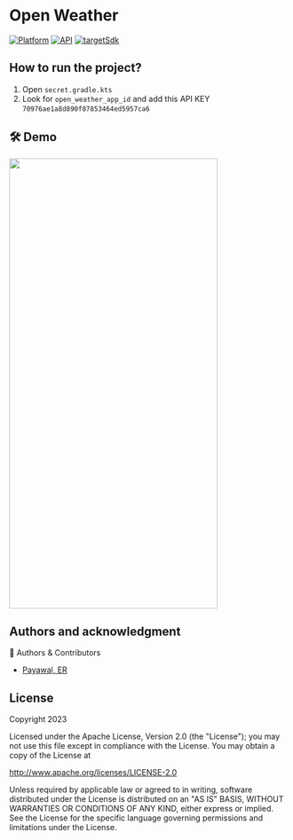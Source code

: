 # Open Weather

[![Platform](https://img.shields.io/badge/platform-android-green.svg)](http://developer.android.com/index.html)
[![API](https://img.shields.io/badge/API-21%2B-brightgreen.svg?style=flat)](https://android-arsenal.com/api?level=26)
[![targetSdk](https://img.shields.io/badge/targetSdk-34-blue.svg?style=flat)](https://developer.android.com/studio/releases/platforms#13)


## How to run the project?
1. Open `secret.gradle.kts`
2. Look for `open_weather_app_id` and add this API KEY `70976ae1a8d890f87853464ed5957ca6`

## 🛠 Demo
<p  align="left">
  <img src="https://github.com/egpayawal/openweather-android/assets/6327558/cb741ef8-2048-4c4b-a019-9fa99f23fea2" width="375" height="812">
</p>

## Authors and acknowledgment

📝 Authors & Contributors

- [Payawal, ER](mailto:erano.payawal@gmail.com)

## License

Copyright 2023

Licensed under the Apache License, Version 2.0 (the "License"); you may not use this file except in compliance with the License. You may
obtain a copy of the License at

http://www.apache.org/licenses/LICENSE-2.0

Unless required by applicable law or agreed to in writing, software distributed under the License is distributed on an "AS IS" BASIS,
WITHOUT WARRANTIES OR CONDITIONS OF ANY KIND, either express or implied. See the License for the specific language governing permissions and
limitations under the License.

